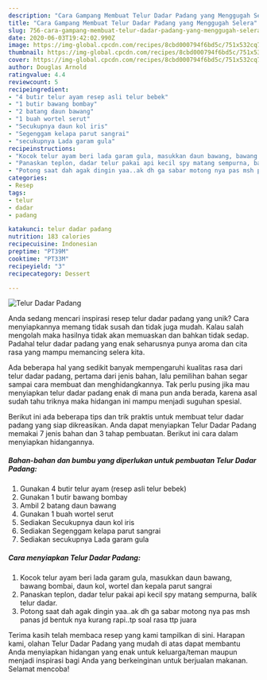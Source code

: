 ```yaml
---
description: "Cara Gampang Membuat Telur Dadar Padang yang Menggugah Selera"
title: "Cara Gampang Membuat Telur Dadar Padang yang Menggugah Selera"
slug: 756-cara-gampang-membuat-telur-dadar-padang-yang-menggugah-selera
date: 2020-06-03T19:42:02.990Z
image: https://img-global.cpcdn.com/recipes/8cbd000794f6bd5c/751x532cq70/telur-dadar-padang-foto-resep-utama.jpg
thumbnail: https://img-global.cpcdn.com/recipes/8cbd000794f6bd5c/751x532cq70/telur-dadar-padang-foto-resep-utama.jpg
cover: https://img-global.cpcdn.com/recipes/8cbd000794f6bd5c/751x532cq70/telur-dadar-padang-foto-resep-utama.jpg
author: Douglas Arnold
ratingvalue: 4.4
reviewcount: 5
recipeingredient:
- "4 butir telur ayam resep asli telur bebek"
- "1 butir bawang bombay"
- "2 batang daun bawang"
- "1 buah wortel serut"
- "Secukupnya daun kol iris"
- "Segenggam kelapa parut sangrai"
- "secukupnya Lada garam gula"
recipeinstructions:
- "Kocok telur ayam beri lada garam gula, masukkan daun bawang, bawang bombai, daun kol, wortel dan kepala parut sangrai"
- "Panaskan teplon, dadar telur pakai api kecil spy matang sempurna, balik telur dadar."
- "Potong saat dah agak dingin yaa..ak dh ga sabar motong nya pas msh panas jd bentuk nya kurang rapi..tp soal rasa ttp juara"
categories:
- Resep
tags:
- telur
- dadar
- padang

katakunci: telur dadar padang 
nutrition: 183 calories
recipecuisine: Indonesian
preptime: "PT39M"
cooktime: "PT33M"
recipeyield: "3"
recipecategory: Dessert

---
```



![Telur Dadar Padang](https://img-global.cpcdn.com/recipes/8cbd000794f6bd5c/751x532cq70/telur-dadar-padang-foto-resep-utama.jpg)

Anda sedang mencari inspirasi resep telur dadar padang yang unik? Cara menyiapkannya memang tidak susah dan tidak juga mudah. Kalau salah mengolah maka hasilnya tidak akan memuaskan dan bahkan tidak sedap. Padahal telur dadar padang yang enak seharusnya punya aroma dan cita rasa yang mampu memancing selera kita.



Ada beberapa hal yang sedikit banyak mempengaruhi kualitas rasa dari telur dadar padang, pertama dari jenis bahan, lalu pemilihan bahan segar sampai cara membuat dan menghidangkannya. Tak perlu pusing jika mau menyiapkan telur dadar padang enak di mana pun anda berada, karena asal sudah tahu triknya maka hidangan ini mampu menjadi suguhan spesial.


Berikut ini ada beberapa tips dan trik praktis untuk membuat telur dadar padang yang siap dikreasikan. Anda dapat menyiapkan Telur Dadar Padang memakai 7 jenis bahan dan 3 tahap pembuatan. Berikut ini cara dalam menyiapkan hidangannya.

<!--inarticleads1-->

##### Bahan-bahan dan bumbu yang diperlukan untuk pembuatan Telur Dadar Padang:

1. Gunakan 4 butir telur ayam (resep asli telur bebek)
1. Gunakan 1 butir bawang bombay
1. Ambil 2 batang daun bawang
1. Gunakan 1 buah wortel serut
1. Sediakan Secukupnya daun kol iris
1. Sediakan Segenggam kelapa parut sangrai
1. Sediakan secukupnya Lada garam gula




<!--inarticleads2-->

##### Cara menyiapkan Telur Dadar Padang:

1. Kocok telur ayam beri lada garam gula, masukkan daun bawang, bawang bombai, daun kol, wortel dan kepala parut sangrai
1. Panaskan teplon, dadar telur pakai api kecil spy matang sempurna, balik telur dadar.
1. Potong saat dah agak dingin yaa..ak dh ga sabar motong nya pas msh panas jd bentuk nya kurang rapi..tp soal rasa ttp juara




Terima kasih telah membaca resep yang kami tampilkan di sini. Harapan kami, olahan Telur Dadar Padang yang mudah di atas dapat membantu Anda menyiapkan hidangan yang enak untuk keluarga/teman maupun menjadi inspirasi bagi Anda yang berkeinginan untuk berjualan makanan. Selamat mencoba!
